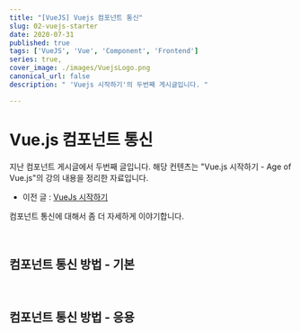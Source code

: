 ```yaml
---
title: "[VueJS] Vuejs 컴포넌트 통신"
slug: 02-vuejs-starter
date: 2020-07-31
published: true
tags: ['VueJS', 'Vue', 'Component', 'Frontend']
series: true,
cover_image: ./images/VuejsLogo.png
canonical_url: false
description: " 'Vuejs 시작하기'의 두번째 게시글입니다. "

---
```


# Vue.js 컴포넌트 통신

지난 컴포넌트 게시글에서 두번째 글입니다. 해당 컨텐츠는 "Vue.js 시작하기 - Age of Vue.js"의 강의 내용을 정리한 자료입니다.

- 이전 글 : [VueJs 시작하기](https://azderica.github.io/01-vuejs-starter/)

컴포넌트 통신에 대해서 좀 더 자세하게 이야기합니다.

<br/>

## 컴포넌트 통신 방법 - 기본





<br/>

## 컴포넌트 통신 방법 - 응용